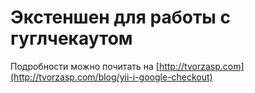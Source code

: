 # Экстеншен для работы с гуглчекаутом

Подробности можно почитать на [http://tvorzasp.com](http://tvorzasp.com/blog/yii-i-google-checkout)
